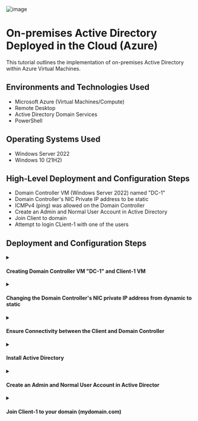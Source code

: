 ![image](https://github.com/marvrodriguez/configure-active-directory/assets/141983161/cb547ff3-073e-4a5a-978c-23c2cf5ec39e)


<h1>On-premises Active Directory Deployed in the Cloud (Azure)</h1>
This tutorial outlines the implementation of on-premises Active Directory within Azure Virtual Machines.<br />


<h2>Environments and Technologies Used</h2>

- Microsoft Azure (Virtual Machines/Compute)
- Remote Desktop
- Active Directory Domain Services
- PowerShell

<h2>Operating Systems Used </h2>

- Windows Server 2022
- Windows 10 (21H2)

<h2>High-Level Deployment and Configuration Steps</h2>

- Domain Controller VM (Windows Server 2022) named "DC-1"
- Domain Controller's NIC Private IP address to be static
- ICMPv4 (ping) was allowed on the Domain Controller
- Create an Admin and Normal User Account in Active Directory
- Join Client to domain
- Attempt to login CLient-1 with one of the users

<h2>Deployment and Configuration Steps</h2>

<details>
<summary>
  
#### Creating Domain Controller VM "DC-1" and Client-1 VM
 </summary>

First we're going to create 2 Virtual Machines in Azure, one to serve as our Domain Controller VM named "DC-1" and the other to be our Client VM named "Client-1"
 
![image](https://github.com/marvrodriguez/configure-active-directory/assets/141983161/fd49432d-30dc-4794-9333-ee3ed1881444)


![image](https://github.com/marvrodriguez/configure-active-directory/assets/141983161/27689a82-e69c-4c35-863f-1b84935a8a75)

While creating the Client VM head over to the networking page, we need to check that the CLient VM is on the same Virtual Network as the Domain Controller.

![image](https://github.com/marvrodriguez/configure-active-directory/assets/141983161/8dc2ea62-18fe-47b8-a5c2-8395722238fb)

</details>

<details> 
<summary> 
  
#### Changing the Domain Controller's NIC private IP address from dynamic to static
   </summary>
Head back to Virtual Machines and click DC-1, once opened beneath the Settings open the networking option and click the Netowrk intrface link.

![image](https://github.com/marvrodriguez/configure-active-directory/assets/141983161/629c2222-1052-4950-b88a-40b6e23c2c88)

Once on the Network Interface page, beneath the settings click on IP configurations, as you can see the Private IP address of our Domain Controller is Dynamic which we have to change to Static.

![image](https://github.com/marvrodriguez/configure-active-directory/assets/141983161/157ef63c-54df-4f7f-87b0-9fcfa3f936e2)

To change the IP address from Dyanmic to Static click on ipconfig1 to bring up the settings.

![image](https://github.com/marvrodriguez/configure-active-directory/assets/141983161/23c07ee4-c4b7-4e56-859e-f1245d22d484)

</details>


<details>
  <summary>
    
#### Ensure Connectivity between the Client and Domain Controller

</summary> 
To check connectivity first login to Client1 via Remote Desktop and ping DC-1's IP address with ping-t. Head back to the virtual machine to grab DC-1's Private IP address.

![image](https://github.com/marvrodriguez/configure-active-directory/assets/141983161/00268de0-ab6e-4077-8411-67962b3bc80c)


Once logged in to CLient-1 open Command Prompt and ping DC-1's Private IP address and leave the window open as we'll come back to check on the status.

![image](https://github.com/marvrodriguez/configure-active-directory/assets/141983161/56687de1-ea20-4872-bd02-d630ae491e89)

As you can see the ping is being dropped/fail

![image](https://github.com/marvrodriguez/configure-active-directory/assets/141983161/13879c6d-f958-490f-871a-ad874024b795)

To make a connection from Client1 to DC-1, we need to login to DC-1 via remote desktop and enable ICMPv4 on the local windows firewall.
Once logged in to DC-1 on the search bar type firewall, and pick windows defender firewall with advanced security.

![image](https://github.com/marvrodriguez/configure-active-directory/assets/141983161/ae1ecaa4-5ab1-41d6-b33d-97b20f23af7e)

On the windows defender firewall click inbound rules, sort by Protocol and scroll down and find ICMPv4 and enable rule for both Core Networking Diagnostics.

![image](https://github.com/marvrodriguez/configure-active-directory/assets/141983161/b817f86e-a971-4305-8c63-b3b8d94f9efc)

Once the rules have been enabled, head back to Client-1 and check the command prompt and check if the ping started to work.

![image](https://github.com/marvrodriguez/configure-active-directory/assets/141983161/65bc128a-0c65-4d83-94eb-58f5a5baf0c8)
</details>

<details> 
<summary> 
  
#### Install Active Directory
</summary>
While in DC-1 open Server Manager and click Add roles and features, once you reach the Server Roles check Active Directory Domain Services and click add features and finish the installation.

![image](https://github.com/marvrodriguez/configure-active-directory/assets/141983161/5153c949-6ffb-40d7-abf3-c91aff048ceb)

After the installation close the window and click the flag on the top right with an indication, here we will promote the server to a domain controller, add a new forest as mydomain.com setup. Remote Desktop was Restarted and logged back into DC-1 as user: mydomain.com\labuser.

![image](https://github.com/marvrodriguez/configure-active-directory/assets/141983161/cdd12d92-13f7-4e6e-aa1b-55be71e6dc79) ![image](https://github.com/marvrodriguez/configure-active-directory/assets/141983161/30c559fd-b117-4bd2-be3a-eb5d85a4e914)

 </details>


<details>
  <summary> 
    
#### Create an Admin and Normal User Account in Active Director
   </summary>
While in the Server Manager on the top right corner click on tools and click on Active Directory Users and Computers it's here where we will create an OU (Organizational Unit) for "EMPLOYEES" and "ADMINS"

![image](https://github.com/marvrodriguez/configure-active-directory/assets/141983161/8dfb267a-5e76-4346-a10a-6da28bf1080c)

To create a new OU, right click on mydomain.com -> New -> Organizational Unit

![image](https://github.com/marvrodriguez/configure-active-directory/assets/141983161/1217bd8c-93bd-43e3-867e-33128ac81f59)

Once the new OU's have been created open the OU named ADMINS and create a new user named "Jane Lee" with the username of "jane_admin" by right clicking -> New -> User
Now we have to make Jane Lee into an admin to do so we need to add the user to the "domain admins" security group, right click the User and head to properties -> Member of -> Add -> Enter the objec names to select type in "domain" -> Check names

![image](https://github.com/marvrodriguez/configure-active-directory/assets/141983161/656d3575-08e6-469b-a7df-4848459e039e)

Click Domain Admins and apply changes, Log out/close the connection to DC-1 and log back in as "mydomain.com\jane_admin"

![image](https://github.com/marvrodriguez/configure-active-directory/assets/141983161/2341bc9a-877f-4d26-97f6-b0a3246304c2)

Log out/close the connection to DC-1 and log back in as "mydomain.com\jane_admin"

![image](https://github.com/marvrodriguez/configure-active-directory/assets/141983161/89def9af-b49b-4a86-a72d-4ad3c4de48c8)

 </details>

<details> 
  <summary> 
    
#### Join Client-1 to your domain (mydomain.com)
  </summary>
For Client-1 to join the domain, we need to change the DNS server of client-1 to the private IP address of DC-1, from the Azure portal head over to Client-1's VM and head to networking and click on Client-1's NIC.

![image](https://github.com/marvrodriguez/configure-active-directory/assets/141983161/910da2a3-f3b4-4cf6-817a-021b9e5ad99c)

Once on Client-1s NIC settings, find DNS servers, by default the option will be to inherit from virtual network, change it to custom and type in DC-1's private IP address

![image](https://github.com/marvrodriguez/configure-active-directory/assets/141983161/c1931b14-d383-47a5-bc72-907653e1e780)

As soon as its done updating, head back to Client-1's Overview and click Restart.

![image](https://github.com/marvrodriguez/configure-active-directory/assets/141983161/8784e67d-2adc-46ca-86a5-0e98e2d83cc3)

Now that Client-1 has been restarted, log back in so we can join it to the domain, once logged in, right click the start menu and click on System to bring out the System Settings,from there click on Rename this PC (advanced)

![image](https://github.com/marvrodriguez/configure-active-directory/assets/141983161/518fbad3-2e38-4e63-be8e-b8cd471a03cd)

Under the Computer Name tab, Click on Change to rename the computer name or its domain or workgroup, from there under the Member of click domain and type in mydomain.com 

![image](https://github.com/marvrodriguez/configure-active-directory/assets/141983161/c2a6a65b-3979-4be6-b1ac-514cce053b42)

When credentials are asked for just enter the local admin account or mydomain.com\jane_admin with the password and Client-1 will be joined to the domain.

![image](https://github.com/marvrodriguez/configure-active-directory/assets/141983161/a992b2f7-d89e-4973-9c46-9d975cd68b16)
</details>
